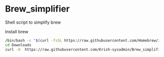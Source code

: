 # Brew_simplifier
Shell script to simplify brew


Install brew 

```bash
/bin/bash -c "$(curl -fsSL https://raw.githubusercontent.com/Homebrew/install/HEAD/install.sh)"
cd Downloads
curl -O  https://raw.githubusercontent.com/Krish-sysadmin/Brew_simplifier/main/Brew_simplifier.command
```
